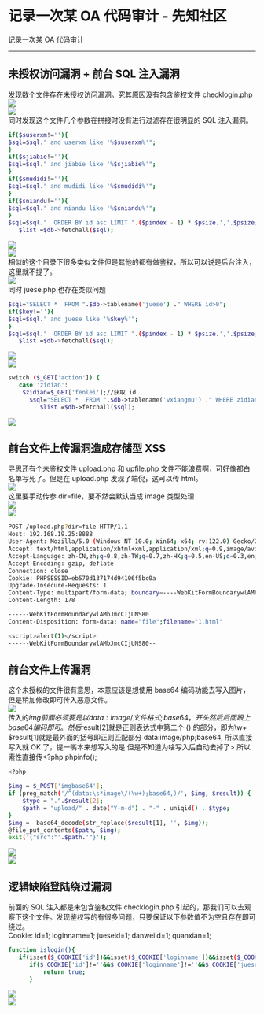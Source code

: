 

# 记录一次某 OA 代码审计 - 先知社区

记录一次某 OA 代码审计

- - -

## **未授权访问漏洞 + 前台 SQL 注入漏洞**

发现数个文件存在未授权访问漏洞。究其原因没有包含鉴权文件 checklogin.php  
[![](assets/1708919668-7ac3b6b7a4caa4adbceaf4cb964dbe4c.jpg)](https://xzfile.aliyuncs.com/media/upload/picture/20240219094715-ced4f8a4-cec8-1.jpg)  
[![](assets/1708919668-bb95899733ac80632bd47950797a70cc.png)](https://xzfile.aliyuncs.com/media/upload/picture/20240219094728-d6b9e5b6-cec8-1.png)  
同时发现这个文件几个参数在拼接时没有进行过滤存在很明显的 SQL 注入漏洞。

```bash
if($suserxm!=''){
$sql=$sql." and userxm like '%$suserxm%'";
}
if($sjiabie!=''){
$sql=$sql." and jiabie like '%$sjiabie%'";
}
if($smudidi!=''){
$sql=$sql." and mudidi like '%$smudidi%'";
}
if($sniandu!=''){
$sql=$sql." and niandu like '%$sniandu%'";
}
$sql=$sql."  ORDER BY id asc LIMIT ".($pindex - 1) * $psize.','.$psize;
   $list =$db->fetchall($sql);
```

[![](assets/1708919668-4df3e9ba1bed056ddbe0e70a245662d3.jpg)](https://xzfile.aliyuncs.com/media/upload/picture/20240219094920-1947b8ea-cec9-1.jpg)  
[![](assets/1708919668-b6938167b2554cf208db226712299bc6.png)](https://xzfile.aliyuncs.com/media/upload/picture/20240219094935-2275a508-cec9-1.png)  
相似的这个目录下很多类似文件但是其他的都有做鉴权，所以可以说是后台注入，这里就不提了。  
[![](assets/1708919668-e7d455d5c29486f734ff0216e6525058.png)](https://xzfile.aliyuncs.com/media/upload/picture/20240219094952-2ca9e908-cec9-1.png)  
同时 juese.php 也存在类似问题

```bash
$sql="SELECT *  FROM ".$db->tablename('juese') ." WHERE id>0";
if($key!=''){
$sql=$sql." and juese like '%$key%'";
}
$sql=$sql."  ORDER BY id asc LIMIT ".($pindex - 1) * $psize.','.$psize;
   $list =$db->fetchall($sql);
```

[![](assets/1708919668-f7f4de2e19b5f46284951001de008660.png)](https://xzfile.aliyuncs.com/media/upload/picture/20240219095022-3e96904e-cec9-1.png)  
[![](assets/1708919668-9bdcf51e63b8e2567efc6bf148487a49.png)](https://xzfile.aliyuncs.com/media/upload/picture/20240219095030-43090b5c-cec9-1.png)

```bash
switch ($_GET['action']) {
   case 'zidian':
    $zidian=$_GET['fenlei'];//获取 id
      $sql="SELECT *  FROM ".$db->tablename('vxiangmu') ." WHERE zidian='$zidian'";
         $list =$db->fetchall($sql);
```

[![](assets/1708919668-4f5e50a049919e9549826ed74b651b1e.png)](https://xzfile.aliyuncs.com/media/upload/picture/20240219095053-50cd5c66-cec9-1.png)

## **前台文件上传漏洞造成存储型 XSS**

寻思还有个未鉴权文件 upload.php 和 upfile.php 文件不能浪费啊，可好像都白名单写死了。但是在 upload.php 发现了端倪，这可以传 html。  
[![](assets/1708919668-3552e42ef120718daa559576c6d672b6.png)](https://xzfile.aliyuncs.com/media/upload/picture/20240219095126-645232d4-cec9-1.png)  
这里要手动传参 dir=file，要不然会默认当成 image 类型处理  
[![](assets/1708919668-ad5a35182b0073926934930ea5e35c10.png)](https://xzfile.aliyuncs.com/media/upload/picture/20240219095139-6c409fc6-cec9-1.png)  
[![](assets/1708919668-30a823c6b72c7e2b9dea7d76ec5e87b1.png)](https://xzfile.aliyuncs.com/media/upload/picture/20240219095148-7172440e-cec9-1.png)

```bash
POST /upload.php?dir=file HTTP/1.1
Host: 192.168.19.25:8888
User-Agent: Mozilla/5.0 (Windows NT 10.0; Win64; x64; rv:122.0) Gecko/20100101 Firefox/122.0
Accept: text/html,application/xhtml+xml,application/xml;q=0.9,image/avif,image/webp,*/*;q=0.8
Accept-Language: zh-CN,zh;q=0.8,zh-TW;q=0.7,zh-HK;q=0.5,en-US;q=0.3,en;q=0.2
Accept-Encoding: gzip, deflate
Connection: close
Cookie: PHPSESSID=eb570d137174d94106f5bc0a
Upgrade-Insecure-Requests: 1
Content-Type: multipart/form-data; boundary=----WebKitFormBoundarywlAMbJmcCIjUNS80
Content-Length: 178

------WebKitFormBoundarywlAMbJmcCIjUNS80
Content-Disposition: form-data; name="file";filename="1.html"

<script>alert(1)</script>
------WebKitFormBoundarywlAMbJmcCIjUNS80--
```

## **前台文件上传漏洞**

这个未授权的文件很有意思，本意应该是想使用 base64 编码功能去写入图片，但是稍加修改即可传入恶意文件。  
[![](assets/1708919668-94f9e5b901cb46b16a82e8ead0d9721e.png)](https://xzfile.aliyuncs.com/media/upload/picture/20240219095243-927fa51a-cec9-1.png)  
传入的$img 前面必须要是以 data:image/文件格式;base64，开头 然后后面跟上 base64 编码即可。然后$result\[2\]就是正则表达式中第二个 () 的部分，即为\\w+ $result\[1\]就是最外面的括号即正则匹配部分 data:image/php;base64, 所以直接写入就 OK 了，提一嘴本来想写入的是<?php phpinfo();?> 但是不知道为啥写入后自动去掉了> 所以索性直接传<?php phpinfo();

```bash
<?php

$img = $_POST['imgbase64'];
if (preg_match('/^(data:\s*image\/(\w+);base64,)/', $img, $result)) {
    $type = ".".$result[2];
    $path = "upload/" . date("Y-m-d") . "-" . uniqid() . $type;
}
$img =  base64_decode(str_replace($result[1], '', $img));
@file_put_contents($path, $img);
exit('{"src":"'.$path.'"}');
```

[![](assets/1708919668-a6c70be59f742dfc5f779713b4a8611b.png)](https://xzfile.aliyuncs.com/media/upload/picture/20240219095318-a76319e4-cec9-1.png)  
[![](assets/1708919668-071b3fa72c775718c9f60ed59d89b926.png)](https://xzfile.aliyuncs.com/media/upload/picture/20240219095325-ab4cab4c-cec9-1.png)

## **逻辑缺陷登陆绕过漏洞**

前面的 SQL 注入都是未包含鉴权文件 checklogin.php 引起的，那我们可以去观察下这个文件。发现鉴权写的有很多问题，只要保证以下参数值不为空且存在即可绕过。  
Cookie: id=1; loginname=1; jueseid=1; danweiid=1; quanxian=1;

```bash
function islogin(){
   if(isset($_COOKIE['id'])&&isset($_COOKIE['loginname'])&&isset($_COOKIE['jueseid'])&&isset($_COOKIE['danweiid'])&&isset($_COOKIE['quanxian'])){
      if($_COOKIE['id']!=''&&$_COOKIE['loginname']!=''&&$_COOKIE['jueseid']!=''&&$_COOKIE['danweiid']!=''&&$_COOKIE['quanxian']!=''){
          return true;
      }
```

[![](assets/1708919668-ad192876ecc8aa58ba6244a92e15f2db.png)](https://xzfile.aliyuncs.com/media/upload/picture/20240219095417-caabb2d0-cec9-1.png)  
[![](assets/1708919668-1f5172f1b62b0fa6379de0485e39311d.png)](https://xzfile.aliyuncs.com/media/upload/picture/20240219095423-ce40e37a-cec9-1.png)
